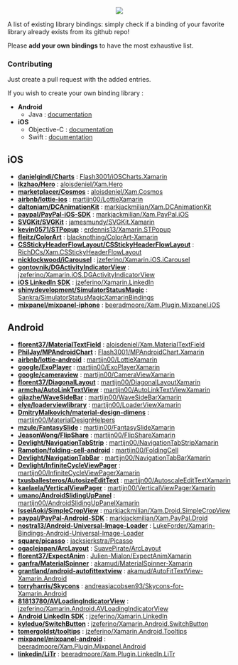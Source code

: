 <p align="center">
<img src="https://github.com/aloisdeniel/Xamarin.Bindings/blob/master/logo.png"/>
</p>

A list of existing library bindings: simply check if a binding of your favorite library already exists from its github repo!

Please **add your own bindings** to have the most exhaustive list.

### Contributing

Just create a pull request with the added entries.

If you wish to create your own binding library :

* **Android**
	* Java : [documentation](https://developer.xamarin.com/guides/android/advanced_topics/binding-a-java-library/)
* **iOS**
	* Objective-C : [documentation](https://developer.xamarin.com/guides/ios/advanced_topics/binding_objective-c/)
	* Swift : [documentation](http://stackoverflow.com/documentation/xamarin.ios/6091/binding-swift-libraries)

## iOS

* **[danielgindi/Charts](https://github.com/danielgindi/Charts)** : [Flash3001/iOSCharts.Xamarin](https://github.com/Flash3001/iOSCharts.Xamarin)
* **[lkzhao/Hero](https://github.com/lkzhao/Hero)** : [aloisdeniel/Xam.Hero](https://github.com/aloisdeniel/Xam.Hero)
* **[marketplacer/Cosmos](https://github.com/marketplacer/Cosmos)** : [aloisdeniel/Xam.Cosmos](https://github.com/aloisdeniel/Xam.Cosmos)
* **[airbnb/lottie-ios](https://github.com/airbnb/lottie-ios)** : [martijn00/LottieXamarin](https://github.com/martijn00/LottieXamarin)
* **[daltoniam/DCAnimationKit](https://github.com/daltoniam/DCAnimationKit)** : [markjackmilian/Xam.DCAnimationKit](https://github.com/markjackmilian/Xam.DCAnimationKit)
* **[paypal/PayPal-iOS-SDK](https://github.com/paypal/PayPal-iOS-SDK)** : [markjackmilian/Xam.PayPal.iOS](https://github.com/markjackmilian/Xam.PayPal.iOS)
* **[SVGKit/SVGKit](https://github.com/SVGKit/SVGKit)** : [jamesmundy/SVGKit.Xamarin](https://github.com/jamesmundy/SVGKit.Xamarin)
* **[kevin0571/STPopup](https://github.com/kevin0571/STPopup)** : [erdennis13/Xamarin.STPopup](https://github.com/erdennis13/Xamarin.STPopup)
* **[fleitz/ColorArt](https://github.com/fleitz/ColorArt)** : [blacknothing/ColorArt-Xamarin](https://github.com/blacknothing/ColorArt-Xamarin)
* **[CSStickyHeaderFlowLayout/CSStickyHeaderFlowLayout](https://github.com/CSStickyHeaderFlowLayout/CSStickyHeaderFlowLayout)** : [RichDCs/Xam.CSStickyHeaderFlowLayout](https://github.com/RichDCs/Xam.CSStickyHeaderFlowLayout)
* **[nicklockwood/iCarousel](https://github.com/nicklockwood/iCarousel)** : [jzeferino/Xamarin.iOS.iCarousel](https://github.com/jzeferino/Xamarin.iOS.iCarousel)
* **[gontovnik/DGActivityIndicatorView](https://github.com/gontovnik/DGActivityIndicatorView)** : [jzeferino/Xamarin.iOS.DGActivityIndicatorView](https://github.com/jzeferino/Xamarin.iOS.DGActivityIndicatorView)
* **[iOS LinkedIn SDK](https://developer.linkedin.com/docs/ios-sdk)** : [jzeferino/Xamarin.LinkedIn](https://github.com/jzeferino/Xamarin.LinkedIn)
* **[shinydevelopment/SimulatorStatusMagic](https://github.com/shinydevelopment/SimulatorStatusMagic)** : [Sankra/SimulatorStatusMagicXamarinBindings](https://github.com/Sankra/SimulatorStatusMagicXamarinBindings)
* **[mixpanel/mixpanel-iphone](https://github.com/mixpanel/mixpanel-iphone)** : [beeradmoore/Xam.Plugin.Mixpanel.iOS](https://github.com/beeradmoore/Xam.Plugin.Mixpanel.iOS)

## Android

* **[florent37/MaterialTextField](https://github.com/florent37/MaterialTextField)** : [aloisdeniel/Xam.MaterialTextField](https://github.com/aloisdeniel/Xam.MaterialTextField)
* **[PhilJay/MPAndroidChart](https://github.com/PhilJay/MPAndroidChart)** : [Flash3001/MPAndroidChart.Xamarin](https://github.com/Flash3001/MPAndroidChart.Xamarin)
* **[airbnb/lottie-android](https://github.com/airbnb/lottie-android)** : [martijn00/LottieXamarin](https://github.com/martijn00/LottieXamarin)
* **[google/ExoPlayer](https://github.com/google/ExoPlayer)** : [martijn00/ExoPlayerXamarin](https://github.com/martijn00/ExoPlayerXamarin)
* **[google/cameraview](https://github.com/google/cameraview)** : [martijn00/CameraViewXamarin](https://github.com/martijn00/CameraViewXamarin)
* **[florent37/DiagonalLayout](https://github.com/florent37/DiagonalLayout)** : [martijn00/DiagonalLayoutXamarin](https://github.com/martijn00/DiagonalLayoutXamarin)
* **[armcha/AutoLinkTextView](https://github.com/armcha/AutoLinkTextView)** : [martijn00/AutoLinkTextViewXamarin](https://github.com/martijn00/AutoLinkTextViewXamarin)
* **[gjiazhe/WaveSideBar](https://github.com/gjiazhe/WaveSideBar)** : [martijn00/WaveSideBarXamarin](https://github.com/martijn00/WaveSideBarXamarin)
* **[elye/loaderviewlibrary](https://github.com/elye/loaderviewlibrary)** : [martijn00/LoaderViewXamarin](https://github.com/martijn00/LoaderViewXamarin)
* **[DmitryMalkovich/material-design-dimens](https://github.com/DmitryMalkovich/material-design-dimens)** : [martijn00/MaterialDesignHelpers](https://github.com/martijn00/MaterialDesignHelpers)
* **[mzule/FantasySlide](https://github.com/mzule/FantasySlide)** : [martijn00/FantasySlideXamarin](https://github.com/martijn00/FantasySlideXamarin)
* **[JeasonWong/FlipShare](https://github.com/JeasonWong/FlipShare)** : [martijn00/FlipShareXamarin](https://github.com/martijn00/FlipShareXamarin)
* **[Devlight/NavigationTabStrip](https://github.com/Devlight/NavigationTabStrip)** : [martijn00/NavigationTabStripXamarin](https://github.com/martijn00/NavigationTabStripXamarin)
* **[Ramotion/folding-cell-android](https://github.com/Ramotion/folding-cell-android)** : [martijn00/FoldingCell](https://github.com/martijn00/FoldingCell)
* **[Devlight/NavigationTabBar](https://github.com/Devlight/NavigationTabBar)** : [martijn00/NavigationTabBarXamarin](https://github.com/martijn00/NavigationTabBarXamarin)
* **[Devlight/InfiniteCycleViewPager](https://github.com/Devlight/InfiniteCycleViewPager)** : [martijn00/InfiniteCycleViewPagerXamarin](https://github.com/martijn00/InfiniteCycleViewPagerXamarin)
* **[txusballesteros/AutosizeEditText](https://github.com/txusballesteros/AutosizeEditText)** : [martijn00/AutoscaleEditTextXamarin](https://github.com/martijn00/AutoscaleEditTextXamarin)
* **[kaelaela/VerticalViewPager](https://github.com/kaelaela/VerticalViewPager)** : [martijn00/VerticalViewPagerXamarin](https://github.com/martijn00/VerticalViewPagerXamarin)
* **[umano/AndroidSlidingUpPanel](https://github.com/umano/AndroidSlidingUpPanel)** : [martijn00/AndroidSlidingUpPanelXamarin](https://github.com/martijn00/AndroidSlidingUpPanelXamarin)
* **[IsseiAoki/SimpleCropView](https://github.com/IsseiAoki/SimpleCropView)** : [markjackmilian/Xam.Droid.SimpleCropView](https://github.com/markjackmilian/Xam.Droid.SimpleCropView)
* **[paypal/PayPal-Android-SDK](https://github.com/paypal/PayPal-Android-SDK)** : [markjackmilian/Xam.PayPal.Droid](https://github.com/markjackmilian/Xam.PayPal.Droid)
* **[nostra13/Android-Universal-Image-Loader](https://github.com/nostra13/Android-Universal-Image-Loader)** : [LukeForder/Xamarin-Bindings-Android-Universal-Image-Loader](https://github.com/LukeForder/Xamarin-Bindings-Android-Universal-Image-Loader)
* **[square/picasso](https://github.com/square/picasso)** : [jacksierkstra/Picasso](https://github.com/jacksierkstra/Picasso)
* **[ogaclejapan/ArcLayout](https://github.com/ogaclejapan/ArcLayout)** : [SuavePirate/ArcLayout](https://github.com/SuavePirate/ArcLayout)
* **[florent37/ExpectAnim](https://github.com/florent37/ExpectAnim)** : [Julien-Mialon/ExpectAnimXamarin](https://github.com/Julien-Mialon/ExpectAnimXamarin)
* **[ganfra/MaterialSpinner](https://github.com/ganfra/MaterialSpinner)** : [akamud/MaterialSpinner-Xamarin](https://github.com/akamud/MaterialSpinner-Xamarin)
* **[grantland/android-autofittextview](https://github.com/grantland/android-autofittextview)** : [akamud/AutoFitTextView-Xamarin.Android](https://github.com/akamud/AutoFitTextView-Xamarin.Android)
* **[torryharris/Skycons](https://github.com/torryharris/Skycons)** : [andreasjacobsen93/Skycons-for-Xamarin.Android](https://github.com/andreasjacobsen93/Skycons-for-Xamarin.Android)
* **[81813780/AVLoadingIndicatorView](https://github.com/81813780/AVLoadingIndicatorView)** : [jzeferino/Xamarin.Android.AVLoadingIndicatorView](https://github.com/jzeferino/Xamarin.Android.AVLoadingIndicatorView)
* **[Android LinkedIn SDK](https://developer.linkedin.com/docs/android-sdk)** : [jzeferino/Xamarin.LinkedIn](https://github.com/jzeferino/Xamarin.LinkedIn)
* **[kyleduo/SwitchButton](https://github.com/kyleduo/SwitchButton)** : [jzeferino/Xamarin.Android.SwitchButton](https://github.com/jzeferino/Xamarin.Android.SwitchButton)
* **[tomergoldst/tooltips](https://github.com/tomergoldst/tooltips)** : [jzeferino/Xamarin.Android.Tooltips](https://github.com/jzeferino/Xamarin.Android.Tooltips)
* **[mixpanel/mixpanel-android](https://github.com/mixpanel/mixpanel-android)** : [beeradmoore/Xam.Plugin.Mixpanel.Android](https://github.com/beeradmoore/Xam.Plugin.Mixpanel.Android)
* **[linkedin/LiTr](https://github.com/linkedin/LiTr)** : [beeradmoore/Xam.Plugin.LinkedIn.LiTr](https://github.com/beeradmoore/Xam.Plugin.LinkedIn.LiTr)
